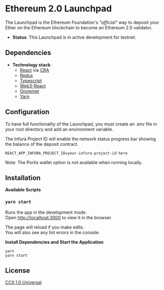 # Ethereum 2.0 Launchpad

The Launchpad is the Ethereum Foundation's _"official"_ way to deposit your Ether on the Ethereum blockchain to become an Ethereum 2.0 validator.

  - **Status**:  This Launchpad is in active development for testnet.

## Dependencies

  - **Technology stack**: 
    - [React](https://reactjs.org/) via [CRA](https://reactjs.org/docs/create-a-new-react-app.html)
    - [Redux](https://redux.js.org/)
    - [Typescript](https://www.typescriptlang.org/)
    - [Web3-React](https://github.com/NoahZinsmeister/web3-react)
    - [Grommet](https://v2.grommet.io/)
    - [Yarn](https://yarnpkg.com/)


## Configuration

To have full functionality of the Launchpad, you must create an .env file in your root directory and add an environment variable.


The Infura Project ID will enable the network status progress bar showing the balance of the deposit contract.

```
REACT_APP_INFURA_PROJECT_ID=your-infura-project-id-here
```

Note: The Portis wallet option is not available when running locally.

## Installation

**Available Scripts**
### `yarn start`

Runs the app in the development mode.<br />
Open [http://localhost:3000](http://localhost:3000) to view it in the browser.

The page will reload if you make edits.<br />
You will also see any lint errors in the console.

**Install Dependencies and Start the Application**
```
yarn
yarn start
```

## License
[CC0 1.0 Universal](LICENSE)
